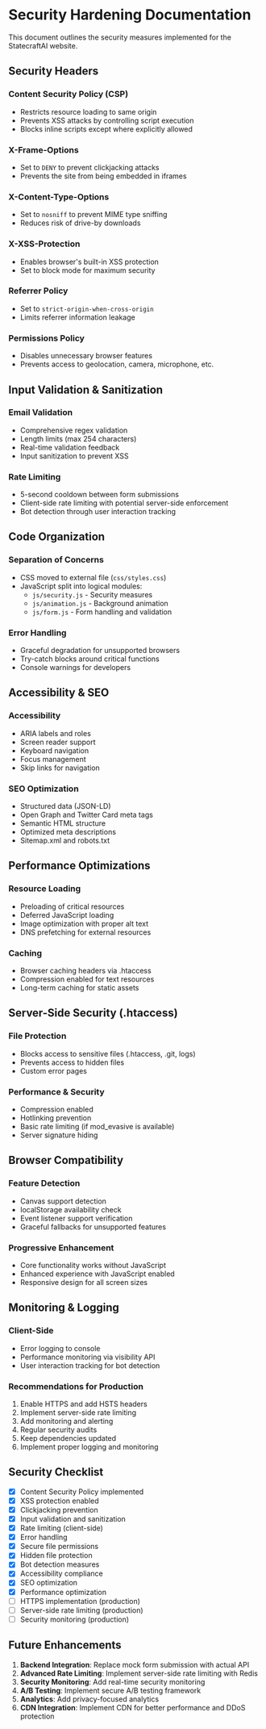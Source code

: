 # Security Hardening Documentation

This document outlines the security measures implemented for the StatecraftAI website.

## Security Headers

### Content Security Policy (CSP)

- Restricts resource loading to same origin
- Prevents XSS attacks by controlling script execution
- Blocks inline scripts except where explicitly allowed

### X-Frame-Options

- Set to `DENY` to prevent clickjacking attacks
- Prevents the site from being embedded in iframes

### X-Content-Type-Options

- Set to `nosniff` to prevent MIME type sniffing
- Reduces risk of drive-by downloads

### X-XSS-Protection

- Enables browser's built-in XSS protection
- Set to block mode for maximum security

### Referrer Policy

- Set to `strict-origin-when-cross-origin`
- Limits referrer information leakage

### Permissions Policy

- Disables unnecessary browser features
- Prevents access to geolocation, camera, microphone, etc.

## Input Validation & Sanitization

### Email Validation

- Comprehensive regex validation
- Length limits (max 254 characters)
- Real-time validation feedback
- Input sanitization to prevent XSS

### Rate Limiting

- 5-second cooldown between form submissions
- Client-side rate limiting with potential server-side enforcement
- Bot detection through user interaction tracking

## Code Organization

### Separation of Concerns

- CSS moved to external file (`css/styles.css`)
- JavaScript split into logical modules:
  - `js/security.js` - Security measures
  - `js/animation.js` - Background animation
  - `js/form.js` - Form handling and validation

### Error Handling

- Graceful degradation for unsupported browsers
- Try-catch blocks around critical functions
- Console warnings for developers

## Accessibility & SEO

### Accessibility

- ARIA labels and roles
- Screen reader support
- Keyboard navigation
- Focus management
- Skip links for navigation

### SEO Optimization

- Structured data (JSON-LD)
- Open Graph and Twitter Card meta tags
- Semantic HTML structure
- Optimized meta descriptions
- Sitemap.xml and robots.txt

## Performance Optimizations

### Resource Loading

- Preloading of critical resources
- Deferred JavaScript loading
- Image optimization with proper alt text
- DNS prefetching for external resources

### Caching

- Browser caching headers via .htaccess
- Compression enabled for text resources
- Long-term caching for static assets

## Server-Side Security (.htaccess)

### File Protection

- Blocks access to sensitive files (.htaccess, .git, logs)
- Prevents access to hidden files
- Custom error pages

### Performance & Security

- Compression enabled
- Hotlinking prevention
- Basic rate limiting (if mod_evasive is available)
- Server signature hiding

## Browser Compatibility

### Feature Detection

- Canvas support detection
- localStorage availability check
- Event listener support verification
- Graceful fallbacks for unsupported features

### Progressive Enhancement

- Core functionality works without JavaScript
- Enhanced experience with JavaScript enabled
- Responsive design for all screen sizes

## Monitoring & Logging

### Client-Side

- Error logging to console
- Performance monitoring via visibility API
- User interaction tracking for bot detection

### Recommendations for Production

1. Enable HTTPS and add HSTS headers
2. Implement server-side rate limiting
3. Add monitoring and alerting
4. Regular security audits
5. Keep dependencies updated
6. Implement proper logging and monitoring

## Security Checklist

- [x] Content Security Policy implemented
- [x] XSS protection enabled
- [x] Clickjacking prevention
- [x] Input validation and sanitization
- [x] Rate limiting (client-side)
- [x] Error handling
- [x] Secure file permissions
- [x] Hidden file protection
- [x] Bot detection measures
- [x] Accessibility compliance
- [x] SEO optimization
- [x] Performance optimization
- [ ] HTTPS implementation (production)
- [ ] Server-side rate limiting (production)
- [ ] Security monitoring (production)

## Future Enhancements

1. **Backend Integration**: Replace mock form submission with actual API
2. **Advanced Rate Limiting**: Implement server-side rate limiting with Redis
3. **Security Monitoring**: Add real-time security monitoring
4. **A/B Testing**: Implement secure A/B testing framework
5. **Analytics**: Add privacy-focused analytics
6. **CDN Integration**: Implement CDN for better performance and DDoS protection
